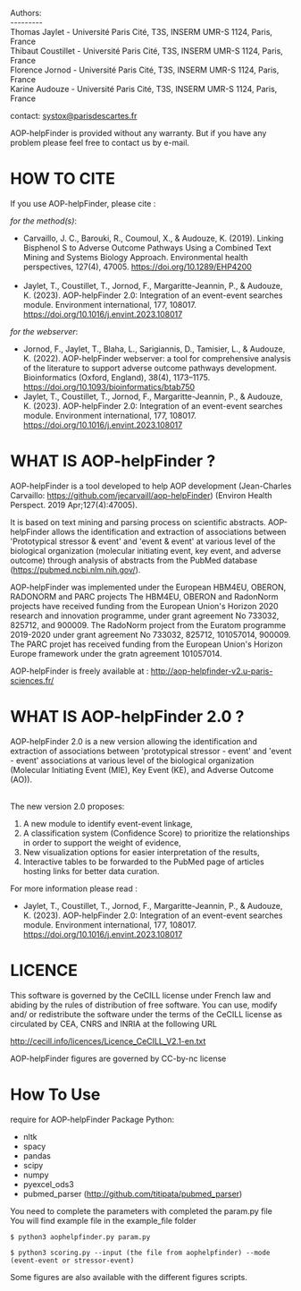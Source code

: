 Authors:  
\---------  
Thomas Jaylet - Université Paris Cité, T3S, INSERM UMR-S 1124, Paris, France  
Thibaut Coustillet - Université Paris Cité, T3S, INSERM UMR-S 1124, Paris, France  
Florence Jornod - Université Paris Cité, T3S, INSERM UMR-S 1124, Paris, France  
Karine Audouze - Université Paris Cité, T3S, INSERM UMR-S 1124, Paris, France  

contact: systox@parisdescartes.fr

AOP-helpFinder is provided without any warranty. But if you have any problem please feel free to contact us by e-mail.


# HOW TO CITE 
If you use AOP-helpFinder, please cite :

*for the method(s)*:  
* Carvaillo, J. C., Barouki, R., Coumoul, X., & Audouze, K. (2019). Linking Bisphenol S to Adverse Outcome Pathways Using a Combined Text Mining and Systems Biology Approach. Environmental health perspectives, 127(4), 47005. https://doi.org/10.1289/EHP4200  
&nbsp;
* Jaylet, T., Coustillet, T., Jornod, F., Margaritte-Jeannin, P., & Audouze, K. (2023). AOP-helpFinder 2.0: Integration of an event-event searches module. Environment international, 177, 108017. https://doi.org/10.1016/j.envint.2023.108017

*for the webserver*:
* Jornod, F., Jaylet, T., Blaha, L., Sarigiannis, D., Tamisier, L., & Audouze, K. (2022). AOP-helpFinder webserver: a tool for comprehensive analysis of the literature to support adverse outcome pathways development. Bioinformatics (Oxford, England), 38(4), 1173–1175. https://doi.org/10.1093/bioinformatics/btab750
* Jaylet, T., Coustillet, T., Jornod, F., Margaritte-Jeannin, P., & Audouze, K. (2023). AOP-helpFinder 2.0: Integration of an event-event searches module. Environment international, 177, 108017. https://doi.org/10.1016/j.envint.2023.108017

# WHAT IS AOP-helpFinder ? 

AOP-helpFinder is a tool developed to help AOP development (Jean-Charles Carvaillo: https://github.com/jecarvaill/aop-helpFinder) (Environ Health Perspect. 2019 Apr;127(4):47005).

It is based on text mining and parsing process on scientific abstracts. AOP-helpFinder allows the identification and extraction of associations between 'Prototypical stressor & event' and 'event & event' at various level of the biological organization (molecular initiating event, key event, and adverse outcome) through analysis of abstracts from the PubMed database (https://pubmed.ncbi.nlm.nih.gov/). 


AOP-helpFinder was implemented under the European HBM4EU, OBERON, RADONORM and PARC projects
The HBM4EU, OBERON and RadonNorm projects have received funding from the European Union's Horizon 2020 research and innovation programme, under grant agreement No 733032, 825712, and 900009. The RadoNorm project from the Euratom programme 2019-2020 under grant agreement No 733032, 825712, 101057014, 900009. The PARC projet has received funding from the European Union's Horizon Europe framework under the gratn agreement 101057014.


AOP-helpFinder is freely available at : http://aop-helpfinder-v2.u-paris-sciences.fr/

#  WHAT IS AOP-helpFinder 2.0 ? 

AOP-helpFinder 2.0 is a new version allowing the identification and extraction of associations between 'prototypical stressor - event' and 'event - event' associations at various level of the biological organization (Molecular Initiating Event (MIE), Key Event (KE), and Adverse Outcome (AO)).  
&nbsp;

The new version 2.0 proposes:
1. A new module to identify event-event linkage, 
2. A classification system (Confidence Score) to prioritize the relationships in order to support the weight of evidence, 
3. New visualization options for easier interpretation of the results,
4. Interactive tables to be forwarded to the PubMed page of articles hosting links for better data curation.

For more information please read :
* Jaylet, T., Coustillet, T., Jornod, F., Margaritte-Jeannin, P., & Audouze, K. (2023). AOP-helpFinder 2.0: Integration of an event-event searches module. Environment international, 177, 108017. https://doi.org/10.1016/j.envint.2023.108017

# LICENCE 
This software is governed by the CeCILL license under French law and abiding by the rules of distribution of free software.  You can  use,  modify and/ or redistribute the software under the terms of the CeCILL license as circulated by CEA, CNRS and INRIA at the following URL

http://cecill.info/licences/Licence_CeCILL_V2.1-en.txt

AOP-helpFinder figures are governed by CC-by-nc license


# How To Use 

require for AOP-helpFinder
Package Python:
* nltk
* spacy
* pandas
* scipy
* numpy
* pyexcel_ods3
* pubmed_parser (http://github.com/titipata/pubmed_parser)

You need to complete the parameters with completed the param.py file  
You will find example file in the example_file folder

`$ python3 aophelpfinder.py param.py` 

`$ python3 scoring.py --input (the file from aophelpfinder) --mode (event-event or stressor-event)`

Some figures are also available with the different figures scripts.
